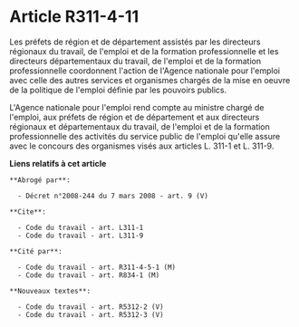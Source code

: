 # Article R311-4-11

Les préfets de région et de département assistés par les directeurs régionaux du travail, de l'emploi et de la formation
professionnelle et les directeurs départementaux du travail, de l'emploi et de la formation professionnelle coordonnent
l'action de l'Agence nationale pour l'emploi avec celle des autres services et organismes chargés de la mise en oeuvre de la
politique de l'emploi définie par les pouvoirs publics.

L'Agence nationale pour l'emploi rend compte au ministre chargé de l'emploi, aux préfets de région et de département et aux
directeurs régionaux et départementaux du travail, de l'emploi et de la formation professionnelle des activités du service
public de l'emploi qu'elle assure avec le concours des organismes visés aux articles L. 311-1 et L. 311-9.

**Liens relatifs à cet article**

	**Abrogé par**:

	  - Décret n°2008-244 du 7 mars 2008 - art. 9 (V)

	**Cite**:

	  - Code du travail - art. L311-1
	  - Code du travail - art. L311-9

	**Cité par**:

	  - Code du travail - art. R311-4-5-1 (M)
	  - Code du travail - art. R834-1 (M)

	**Nouveaux textes**:

	  - Code du travail - art. R5312-2 (V)
	  - Code du travail - art. R5312-3 (V)
